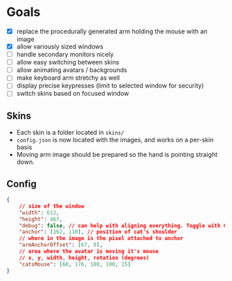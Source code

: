 # Goals
- [x] replace the procedurally generated arm holding the mouse with an image
- [x] allow variously sized windows
- [ ] handle secondary monitors nicely
- [ ] allow easy switching between skins
- [ ] allow animating avatars / backgrounds
- [ ] make keyboard arm stretchy as well
- [ ] display precise keypresses (limit to selected window for security)
- [ ] switch skins based on focused window

## Skins
- Each skin is a folder located in `skins/`
- `config.json` is now located with the images, and works on a per-skin basis
- Moving arm image should be prepared so the hand is pointing straight down.

## Config
```json
{
    // size of the window
    "width": 612,
    "height": 467,
    "debug": false, // can help with aligning everything. Toggle with CTRL-D
    "anchor": [162, 110], // position of cat's shoulder
    // where in the image is the pixel attached to anchor
    "armAnchorOffset": [67, 0],
    // area where the avatar is moving it's mouse
    // x, y, width, height, rotation (degrees)
    "catsMouse": [60, 176, 180, 100, 15]
}
```